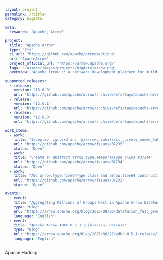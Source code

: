 ```yaml
---
layout: project
permalink: /:title/
category: bigdata

meta:
  keywords: "Apache, Arrow"

project:
  title: "Apache Arrow"
  type: "C++"
  ci_url: "https://github.com/apache/arrow/actions"
  url: "ApacheArrow"
  project_official_url: "https://arrow.apache.org/"
  logo: "/assets/images/projects/bigdata/arrow.png"
  overview: "Apache Arrow is a software development platform for building high performance applications that process and transport large data sets. It is designed to both improve the performance of analytical algorithms and the efficiency of moving data from one system or programming language to another."

supported_releases:
  - release:
    version: "13.0.0"
    url: "https://github.com/apache/arrow/archive/refs/tags/apache-arrow-13.0.0.tar.gz"
  - release:
    version: "12.0.1"
    url: "https://github.com/apache/arrow/archive/refs/tags/apache-arrow-12.0.1.tar.gz"
  - release:
    version: "12.0.0"
    url: "https://github.com/apache/arrow/archive/refs/tags/apache-arrow-12.0.0.tar.gz"

work_items:
  - work:
    title: "Exception ignored in: 'pyarrow._substrait._create_named_table_provider' #37235"
    url: "https://github.com/apache/arrow/issues/37235"
    status: "Open"
  - work:
    title: "Create an abstract arrow.type.TemporalType class #37234"
    url: "https://github.com/apache/arrow/issues/37234"
    status: "Open"
  - work:
    title: "Add arrow.type.Time64Type class and arrow.time64 construction function #37232"
    url: "https://github.com/apache/arrow/issues/37232"
    status: "Open"

events:
  - event:
    title: "Aggregating Millions of Groups Fast in Apache Arrow DataFusion 28.0.0"
    type: "Blog"
    url: "https://arrow.apache.org/blog/2023/08/05/datafusion_fast_grouping/"
    language: "English"
  - event:
    title: "Apache Arrow ADBC 0.5.1 (Libraries) Release"
    type: "Blog"
    url: "https://arrow.apache.org/blog/2023/06/27/adbc-0.5.1-release/3"
    language: "English"
---
```


<p>Apache Hadoop</p>
